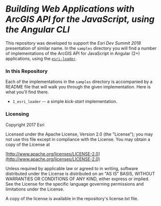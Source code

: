 # *Building Web Applications with ArcGIS API for the JavaScript, using the Angular CLI*


This repository was developed to support the *Esri Dev Summit 2018* presentation of similar name.  In the ```samples``` directory you will find a number of implementations of the ArcGIS API for JavaScript in Angular (2+) applications, using the [`esri-loader`](https://github.com/Esri/esri-loader).

### In this Repository
Each of the implementations in the ```samples``` directory is accompanied by a README file that will walk you through the given implementation. Here is what you'll find there.
* ```1_esri_loader``` -- a simple *kick-start* implementation.



### Licensing

Copyright 2017 Esri

Licensed under the Apache License, Version 2.0 (the "License"); you may not use this file except in compliance with the License. You may obtain a copy of the License at

[http://www.apache.org/licenses/LICENSE-2.0](http://www.apache.org/licenses/LICENSE-2.0)

Unless required by applicable law or agreed to in writing, software distributed under the License is distributed on an "AS IS" BASIS, WITHOUT WARRANTIES OR CONDITIONS OF ANY KIND, either express or implied. See the License for the specific language governing permissions and limitations under the License.

A copy of the license is available in the repository's license.txt file.
